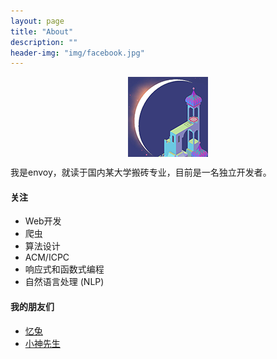 ```yaml
---
layout: page
title: "About"
description: ""
header-img: "img/facebook.jpg"
---
```



<center>
    <p><img src="/img/envoy.png" align="center"></p>
</center>

我是envoy，就读于国内某大学搬砖专业，目前是一名独立开发者。

#### 关注

- Web开发
- 爬虫
- 算法设计
- ACM/ICPC
- 响应式和函数式编程
- 自然语言处理 (NLP)

#### 我的朋友们

- [忆兔](http://yirabbit.me)
- [小神先生](http://blog.alienx.cn)


